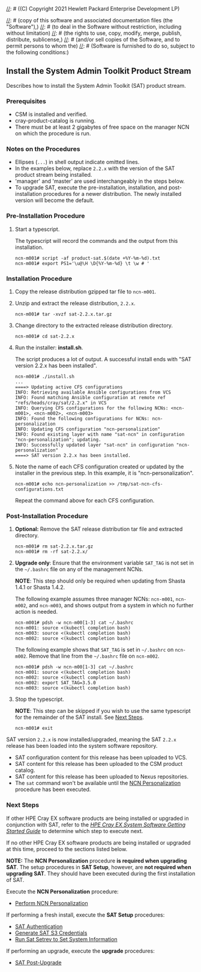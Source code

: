 [//]: # ((C) Copyright 2021 Hewlett Packard Enterprise Development LP)

[//]: # (Permission is hereby granted, free of charge, to any person obtaining a)
[//]: # (copy of this software and associated documentation files (the "Software"),)
[//]: # (to deal in the Software without restriction, including without limitation)
[//]: # (the rights to use, copy, modify, merge, publish, distribute, sublicense,)
[//]: # (and/or sell copies of the Software, and to permit persons to whom the)
[//]: # (Software is furnished to do so, subject to the following conditions:)

[//]: # (The above copyright notice and this permission notice shall be included)
[//]: # (in all copies or substantial portions of the Software.)

[//]: # (THE SOFTWARE IS PROVIDED "AS IS", WITHOUT WARRANTY OF ANY KIND, EXPRESS OR)
[//]: # (IMPLIED, INCLUDING BUT NOT LIMITED TO THE WARRANTIES OF MERCHANTABILITY,)
[//]: # (FITNESS FOR A PARTICULAR PURPOSE AND NONINFRINGEMENT. IN NO EVENT SHALL)
[//]: # (THE AUTHORS OR COPYRIGHT HOLDERS BE LIABLE FOR ANY CLAIM, DAMAGES OR)
[//]: # (OTHER LIABILITY, WHETHER IN AN ACTION OF CONTRACT, TORT OR OTHERWISE,)
[//]: # (ARISING FROM, OUT OF OR IN CONNECTION WITH THE SOFTWARE OR THE USE OR)
[//]: # (OTHER DEALINGS IN THE SOFTWARE.)

## Install the System Admin Toolkit Product Stream

Describes how to install the System Admin Toolkit (SAT) product stream.

### Prerequisites

- CSM is installed and verified.
- cray-product-catalog is running.
- There must be at least 2 gigabytes of free space on the manager NCN on which the
    procedure is run.

### Notes on the Procedures

- Ellipses (`...`) in shell output indicate omitted lines.
- In the examples below, replace `2.2.x` with the version of the SAT product stream
    being installed.
- 'manager' and 'master' are used interchangeably in the steps below.
- To upgrade SAT, execute the pre-installation, installation, and post-installation
    procedures for a newer distribution. The newly installed version will become
    the default.

### Pre-Installation Procedure

1. Start a typescript.

    The typescript will record the commands and the output from this installation.

    ```screen
    ncn-m001# script -af product-sat.$(date +%Y-%m-%d).txt
    ncn-m001# export PS1='\u@\H \D{%Y-%m-%d} \t \w # '
    ```

### Installation Procedure

1. Copy the release distribution gzipped tar file to `ncn-m001`.

1. Unzip and extract the release distribution, `2.2.x`.

    ```screen
    ncn-m001# tar -xvzf sat-2.2.x.tar.gz
    ```

1. Change directory to the extracted release distribution directory.

    ```screen
    ncn-m001# cd sat-2.2.x
    ```

1. Run the installer: **install.sh**.

    The script produces a lot of output. A successful install ends with "SAT
    version 2.2.x has been installed".

    ```screen
    ncn-m001# ./install.sh
    ...
    ====> Updating active CFS configurations
    INFO: Retrieving available Ansible configurations from VCS
    INFO: Found matching Ansible configuration at remote ref "refs/heads/cray/sat/2.2.x" in VCS
    INFO: Querying CFS configurations for the following NCNs: <ncn-m001>, <ncn-m002>, <ncn-m003>
    INFO: Found the following configurations for NCNs: ncn-personalization
    INFO: Updating CFS configuration "ncn-personalization"
    INFO: Found existing layer with name "sat-ncn" in configuration "ncn-personalization"; updating.
    INFO: Successfully updated layer "sat-ncn" in configuration "ncn-personalization"
    ====> SAT version 2.2.x has been installed.
    ```

1. Note the name of each CFS configuration created or updated by the installer in the
   previous step. In this example, it is "ncn-personalization".

   ```screen
   ncn-m001# echo ncn-personalization >> /tmp/sat-ncn-cfs-configurations.txt
   ```

   Repeat the command above for each CFS configuration.

### Post-Installation Procedure

1. **Optional:** Remove the SAT release distribution tar file and extracted directory.

    ```screen
    ncn-m001# rm sat-2.2.x.tar.gz
    ncn-m001# rm -rf sat-2.2.x/
    ```

1. **Upgrade only**: Ensure that the environment variable `SAT_TAG` is not set
    in the `~/.bashrc` file on any of the management NCNs.

    **NOTE**: This step should only be required when updating from
    Shasta 1.4.1 or Shasta 1.4.2.

    The following example assumes three manager NCNs: `ncn-m001`, `ncn-m002`, and `ncn-m003`,
    and shows output from a system in which no further action is needed.

    ```screen
    ncn-m001# pdsh -w ncn-m00[1-3] cat ~/.bashrc
    ncn-m001: source <(kubectl completion bash)
    ncn-m003: source <(kubectl completion bash)
    ncn-m002: source <(kubectl completion bash)
    ```

    The following example shows that `SAT_TAG` is set in `~/.bashrc` on `ncn-m002`.
    Remove that line from the `~/.bashrc` file on `ncn-m002`.

    ```screen
    ncn-m001# pdsh -w ncn-m00[1-3] cat ~/.bashrc
    ncn-m001: source <(kubectl completion bash)
    ncn-m002: source <(kubectl completion bash)
    ncn-m002: export SAT_TAG=3.5.0
    ncn-m003: source <(kubectl completion bash)
    ```

1. Stop the typescript.

   **NOTE**: This step can be skipped if you wish to use the same typescript
   for the remainder of the SAT install. See [Next Steps](#next-steps).

    ```screen
    ncn-m001# exit
    ```

SAT version `2.2.x` is now installed/upgraded, meaning the SAT `2.2.x` release
has been loaded into the system software repository.

- SAT configuration content for this release has been uploaded to VCS.
- SAT content for this release has been uploaded to the CSM product catalog.
- SAT content for this release has been uploaded to Nexus repositories.
- The `sat` command won't be available until the [NCN Personalization](#perform-ncn-personalization)
    procedure has been executed.

### Next Steps

If other HPE Cray EX software products are being installed or upgraded in conjunction
with SAT, refer to the [*HPE Cray EX System Software Getting Started Guide*](https://www.hpe.com/support/ex-gsg)
to determine which step to execute next.

If no other HPE Cray EX software products are being installed or upgraded at this time,
proceed to the sections listed below.

**NOTE:** The **NCN Personalization** procedure **is required when
upgrading SAT**. The setup procedures in **SAT Setup**, however, are
**not required when upgrading SAT**. They should have been executed
during the first installation of SAT.

Execute the **NCN Personalization** procedure:

- [Perform NCN Personalization](#perform-ncn-personalization)

If performing a fresh install, execute the **SAT Setup** procedures:

- [SAT Authentication](#sat-authentication)
- [Generate SAT S3 Credentials](#generate-sat-s3-credentials)
- [Run Sat Setrev to Set System Information](#run-sat-setrev-to-set-system-information)

If performing an upgrade, execute the **upgrade** procedures:

- [SAT Post-Upgrade](#sat-post-upgrade)
